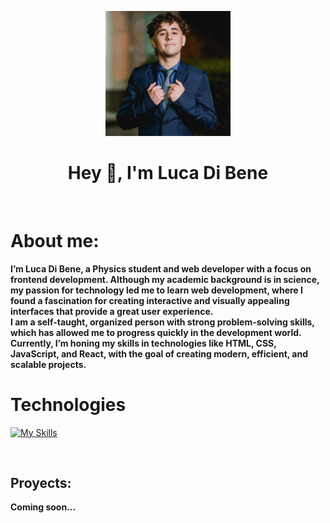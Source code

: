 <p align="center">
    <img width="200" src="img/Me.jpg">
</p>

<h1 align="center">Hey 👋, I'm Luca Di Bene</h1>
<br>
<h1>About me:</h1>
<b>I’m Luca Di Bene, a Physics student and web developer with a focus on frontend development. Although my academic background is in science, my passion for technology led me to learn web development, where I found a fascination for creating interactive and visually appealing interfaces that provide a great user experience.
<br>
I am a self-taught, organized person with strong problem-solving skills, which has allowed me to progress quickly in the development world. Currently, I’m honing my skills in technologies like HTML, CSS, JavaScript, and React, with the goal of creating modern, efficient, and scalable projects.</b>

<h1>Technologies</h1>

[![My Skills](https://skillicons.dev/icons?i=html,css,js,react)](https://skillicons.dev)

<br>

<h2>Proyects:</h2>

<b>Coming soon...</b>
